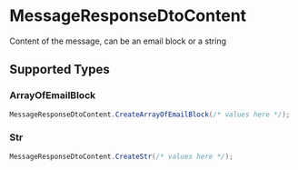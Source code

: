 # MessageResponseDtoContent

Content of the message, can be an email block or a string


## Supported Types

### ArrayOfEmailBlock

```csharp
MessageResponseDtoContent.CreateArrayOfEmailBlock(/* values here */);
```

### Str

```csharp
MessageResponseDtoContent.CreateStr(/* values here */);
```
